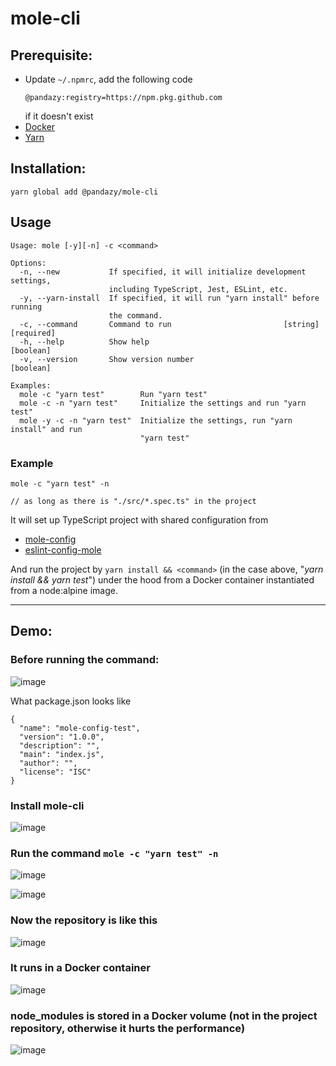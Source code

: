 # mole-cli

## Prerequisite:
- Update `~/.npmrc`, add the following code
    ```
    @pandazy:registry=https://npm.pkg.github.com
    ```
    if it doesn't exist
-   [Docker](https://www.docker.com/)
-   [Yarn](https://yarnpkg.com/)

## Installation:

```
yarn global add @pandazy/mole-cli
```

## Usage

```
Usage: mole [-y][-n] -c <command>

Options:
  -n, --new           If specified, it will initialize development settings,
                      including TypeScript, Jest, ESLint, etc.
  -y, --yarn-install  If specified, it will run "yarn install" before running
                      the command.
  -c, --command       Command to run                         [string] [required]
  -h, --help          Show help                                        [boolean]
  -v, --version       Show version number                              [boolean]

Examples:
  mole -c "yarn test"        Run "yarn test"
  mole -c -n "yarn test"     Initialize the settings and run "yarn test"
  mole -y -c -n "yarn test"  Initialize the settings, run "yarn install" and run
                             "yarn test"
```

### Example
```
mole -c "yarn test" -n

// as long as there is "./src/*.spec.ts" in the project
```

It will set up TypeScript project with shared configuration from

-   [mole-config](https://github.com/pandazy/mole-config)
-   [eslint-config-mole](https://github.com/pandazy/eslint-config-mole)

And run the project by `yarn install && <command>` (in the case above, "_yarn install && yarn test_") under the hood
from a Docker container instantiated from a node:alpine image.

-------------------

## Demo:
### Before running the command:

![image](https://user-images.githubusercontent.com/519653/221444157-5d1f0966-92a8-41b4-8f1b-3c74fcf3246f.png)

What package.json looks like
```
{
  "name": "mole-config-test",
  "version": "1.0.0",
  "description": "",
  "main": "index.js",
  "author": "",
  "license": "ISC"
}
```

### Install mole-cli
![image](https://user-images.githubusercontent.com/519653/221909241-e4395227-1968-482d-b0c3-a5e9db9ae5b8.png)

### Run the command `mole -c "yarn test" -n`

![image](https://user-images.githubusercontent.com/519653/221444544-fa846932-d4d6-4e81-9de9-af19fe3b1a51.png)

![image](https://user-images.githubusercontent.com/519653/221444588-b613b965-cb40-4db3-a2b9-fe9c708e1cf2.png)

### Now the repository is like this
![image](https://user-images.githubusercontent.com/519653/221444754-f5fda96e-9eb3-41a5-b2eb-8446d17d8314.png)

### It runs in a Docker container
![image](https://user-images.githubusercontent.com/519653/221444940-14a2812d-64f9-406f-811b-92b1286becdb.png)

### node_modules is stored in a Docker volume (not in the project repository, otherwise it hurts the performance)
![image](https://user-images.githubusercontent.com/519653/221444892-924f4a14-f687-489e-a42a-e1f433478224.png)









